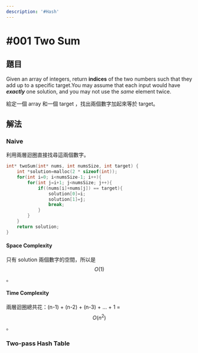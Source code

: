```yaml
---
description: '#Hash'
---
```


# \#001 Two Sum

## 題目

Given an array of integers, return **indices** of the two numbers such that they add up to a specific target.You may assume that each input would have _**exactly**_ one solution, and you may not use the _same_ element twice.

給定一個 array 和一個 target ，找出兩個數字加起來等於 target。

## 解法

### Naive

利用兩層迴圈直接找尋這兩個數字。

```c
int* twoSum(int* nums, int numsSize, int target) {
    int *solution=malloc(2 * sizeof(int));
    for(int i=0; i<numsSize-1; i++){
        for(int j=i+1; j<numsSize; j++){
            if((nums[i]+nums[j]) == target){
                solution[0]=i;
                solution[1]=j;
                break;
            }
        }
    }
    return solution;
}
```

#### Space Complexity

只有 solution 兩個數字的空間，所以是 $$O(1)$$。

#### Time Complexity

兩層迴圈總共花：\(n-1\) + \(n-2\) + \(n-3\) + ... + 1 = $$O(n^2)$$ 。

### Two-pass Hash Table





